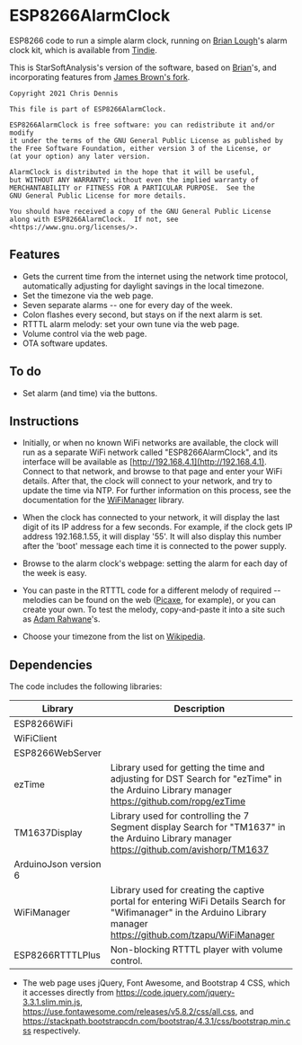 # ESP8266AlarmClock

ESP8266 code to run a simple alarm clock, running on [Brian Lough](http://blough.ie/bac/)'s
alarm clock kit, which is available from [Tindie](https://www.tindie.com/products/brianlough/blough-alarm-clock-shield-for-wemos-d1-mini/).

This is StarSoftAnalysis's version of the software, based on [Brian](https://github.com/witnessmenow/arduino-alarm-clock)'s, and incorporating
features from [James Brown's fork](https://github.com/jbrown123/arduino-alarm-clock).

    Copyright 2021 Chris Dennis

    This file is part of ESP8266AlarmClock.

    ESP8266AlarmClock is free software: you can redistribute it and/or modify
    it under the terms of the GNU General Public License as published by
    the Free Software Foundation, either version 3 of the License, or
    (at your option) any later version.

    AlarmClock is distributed in the hope that it will be useful,
    but WITHOUT ANY WARRANTY; without even the implied warranty of
    MERCHANTABILITY or FITNESS FOR A PARTICULAR PURPOSE.  See the
    GNU General Public License for more details.

    You should have received a copy of the GNU General Public License
    along with ESP8266AlarmClock.  If not, see <https://www.gnu.org/licenses/>.

## Features

* Gets the current time from the internet using the network time protocol, automatically adjusting for daylight savings in the local timezone.
* Set the timezone via the web page.
* Seven separate alarms -- one for every day of the week.
* Colon flashes every second, but stays on if the next alarm is set.
* RTTTL alarm melody: set your own tune via the web page.
* Volume control via the web page.
* OTA software updates.

## To do

* Set alarm (and time) via the buttons.

## Instructions

* Initially, or when no known WiFi networks are available, the clock will run as a separate WiFi network called
"ESP8266AlarmClock", and 
its interface will be available as [http://192.168.4.1](http://192.168.4.1).
Connect to that network, and browse to that page and enter your WiFi details.  After that, the clock
will connect to your network, and try to update the time via NTP.
For further information on this process, see the documentation for the [WiFiManager](https://github.com/tzapu/WiFiManager) library.

* When the clock has connected to your network, it will display the last digit of its IP address for a few seconds.
For example, if the clock gets IP address 192.168.1.55, it will display '55'.  It will also display this number
after the 'boot' message each time it is connected to the power supply.

* Browse to the alarm clock's webpage: setting the alarm for each day of the week is easy.

* You can paste in the RTTTL code for a different melody of required -- melodies can be found
on the web ([Picaxe](https://picaxe.com/rtttl-ringtones-for-tune-command/), for example), or you can create your own.
To test the melody, copy-and-paste it into a site such as [Adam Rahwane](https://adamonsoon.github.io/rtttl-play/)'s.

* Choose your timezone from the list on [Wikipedia](https://en.wikipedia.org/wiki/List_of_tz_database_time_zones).

## Dependencies

The code includes the following libraries:

| Library | Description |
| ------- | ----------- |
| ESP8266WiFi ||
| WiFiClient ||
| ESP8266WebServer ||
| ezTime | Library used for getting the time and adjusting for DST Search for "ezTime" in the Arduino Library manager https://github.com/ropg/ezTime |
| TM1637Display | Library used for controlling the 7 Segment display Search for "TM1637" in the Arduino Library manager https://github.com/avishorp/TM1637 |
| ArduinoJson version 6 ||
| WiFiManager | Library used for creating the captive portal for entering WiFi Details Search for "Wifimanager" in the Arduino Library manager https://github.com/tzapu/WiFiManager |
| ESP8266RTTTLPlus | Non-blocking RTTTL player with volume control. |


* The web page uses jQuery, Font Awesome, and Bootstrap 4 CSS, which it accesses directly from 
https://code.jquery.com/jquery-3.3.1.slim.min.js,
https://use.fontawesome.com/releases/v5.8.2/css/all.css, and 
https://stackpath.bootstrapcdn.com/bootstrap/4.3.1/css/bootstrap.min.css respectively.



